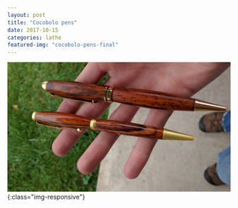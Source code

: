 ```yaml
---
layout: post
title: "Cocobolo pens"
date: 2017-10-15
categories: lathe 
featured-img: "cocobolo-pens-final"
---
```




![cocobolo-pens-final](/assets/img/posts/cocobolo-pens-final.jpg){:class="img-responsive"}

